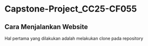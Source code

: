 # Capstone-Project_CC25-CF055

## Cara Menjalankan Website
Hal pertama yang dilakukan adalah melakukan clone pada repository
